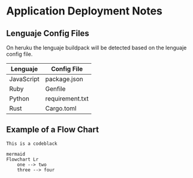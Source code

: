 # Application Deployment Notes

## Lenguaje Config Files

On heruku the lenguaje buildpack will be detected based on the lenguaje config file.

| Lenguaje | Config File |
|----------|--------------|
| JavaScript | package.json |
| Ruby | Genfile |
| Python | requirement.txt |
| Rust | Cargo.toml |

## Example of a Flow Chart

```
This is a codeblack
```

```
mermaid
Flowchart Lr
    one --> two
    three --> four


```